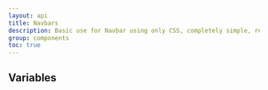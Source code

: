 ```yaml
---
layout: api
title: Navbars
description: Basic use for Navbar using only CSS, completely simple, resposive and interactive.
group: components
toc: true
---
```



## Variables